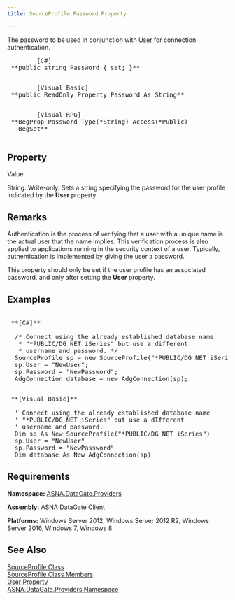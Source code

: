 ```yaml
---
title: SourceProfile.Password Property

---
```


The password to be used in conjunction with [ User](source-profile-class-user-property.html) for connection authentication.
<pre class="prettyprint">
        <span class="lang">[C#]</span>
 **public string Password { set; }** 
      </pre>
<pre class="prettyprint">
        <span class="lang">[Visual Basic] </span>
 **public ReadOnly Property Password As String** 
      </pre>
<pre class="prettyprint">
        <span class="lang">[Visual RPG]</span>
 **BegProp Password Type(*String) Access(*Public)<br />   BegSet** 
      </pre>

## Property
 Value

String. Write-only. Sets a string specifying the password for the user profile indicated by the **User** property.
## Remarks

Authentication is the process of verifying that a user with a unique name is the actual user that the name implies. This verification process is also applied to applications running in the security context of a user. Typically, authentication is implemented by giving the user a password.

This property should only be set if the user profile has an associated password, and only after setting the <span> **User** </span> property. 
## Examples

<pre class="prettyprint">
        <span class="lang">
 **[C#]** 
        </span>
  /* Connect using the already established database name 
   * "*PUBLIC/DG NET iSeries" but use a different
   * username and password. */
  SourceProfile sp = new SourceProfile("*PUBLIC/DG NET iSeries");
  sp.User = "NewUser";
  sp.Password = "NewPassword";
  AdgConnection database = new AdgConnection(sp);</pre>
<pre class="prettyprint">
        <span class="lang">
 **[Visual Basic]** 
        </span>
  ' Connect using the already established database name 
  ' "*PUBLIC/DG NET iSeries" but use a dIfferent
  ' username and password. 
  Dim sp As New SourceProfile("*PUBLIC/DG NET iSeries")
  sp.User = "NewUser"
  sp.Password = "NewPassword"
  Dim database As New AdgConnection(sp)</pre>

## Requirements

**Namespace:** [ASNA.DataGate.Providers](datagate-providers-namespace.html)

<span> **Assembly:** ASNA DataGate Client</span> 

<span> **Platforms:** Windows Server 2012, Windows Server 2012 R2, Windows Server 2016, Windows 7, Windows 8 </span> 
## See Also


[SourceProfile Class](source-profile-class.html)
      <br />
[SourceProfile Class Members](source-profile-members.html)
      <br />
[User Property](source-profile-class-user-property.html)
      <br />
[ASNA.DataGate.Providers Namespace](datagate-providers-namespace.html)

